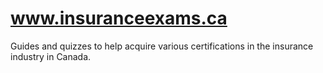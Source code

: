 # www.insuranceexams.ca
Guides and quizzes to help acquire various certifications in the insurance industry in Canada.
